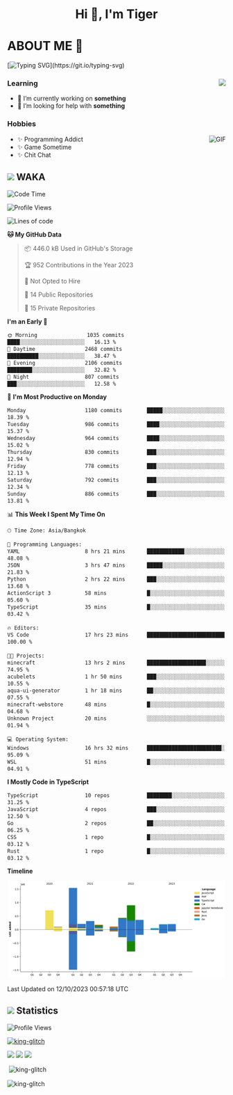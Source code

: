 <h1 align="center">Hi 👋, I'm Tiger</h1>




# ABOUT ME 💬

[![Typing SVG](https://readme-typing-svg.herokuapp.com?color=22F771&vCenter=true&lines=A+perssionate+developer+from+nowhere.)](https://git.io/typing-svg)

<div>
 <img align="right" src="https://spotify-github-profile.vercel.app/api/view?uid=12129734423&cover_image=false&theme=default&bar_color=22d016&bar_color_cover=true" />
 <h3>Learning</h3>
 
 <ul>
  <li>🔭 I’m currently working on <b>something</b></li>
  <li>🤝 I’m looking for help with <b>something</b></li>
 </ul>
 
</div>
<div>
 <h3>Hobbies</h3>
 <img align="right" height="475px"  alt="GIF" src="https://i.pinimg.com/originals/1f/b7/db/1fb7dbee557e5ed509f7517da8a84d58.gif" />
 <ul>
  <li>✨ Programming Addict</li>
  <li>✨ Game Sometime</li>
  <li>✨ Chit Chat</li>
 </ul>
 
</div>



## <img height="40" src="https://raw.githubusercontent.com/innng/innng/master/assets/kyubey.gif"/> WAKA

<!--START_SECTION:waka-->
![Code Time](http://img.shields.io/badge/Code%20Time-1%2C597%20hrs%2023%20mins-blue)

![Profile Views](http://img.shields.io/badge/Profile%20Views-6-blue)

![Lines of code](https://img.shields.io/badge/From%20Hello%20World%20I%27ve%20Written-5.3%20million%20lines%20of%20code-blue)

**🐱 My GitHub Data** 

> 📦 446.0 kB Used in GitHub's Storage 
 > 
> 🏆 952 Contributions in the Year 2023
 > 
> 🚫 Not Opted to Hire
 > 
> 📜 14 Public Repositories 
 > 
> 🔑 15 Private Repositories 
 > 
**I'm an Early 🐤** 

```text
🌞 Morning                1035 commits        ████░░░░░░░░░░░░░░░░░░░░░   16.13 % 
🌆 Daytime                2468 commits        ██████████░░░░░░░░░░░░░░░   38.47 % 
🌃 Evening                2106 commits        ████████░░░░░░░░░░░░░░░░░   32.82 % 
🌙 Night                  807 commits         ███░░░░░░░░░░░░░░░░░░░░░░   12.58 % 
```
📅 **I'm Most Productive on Monday** 

```text
Monday                   1180 commits        █████░░░░░░░░░░░░░░░░░░░░   18.39 % 
Tuesday                  986 commits         ████░░░░░░░░░░░░░░░░░░░░░   15.37 % 
Wednesday                964 commits         ████░░░░░░░░░░░░░░░░░░░░░   15.02 % 
Thursday                 830 commits         ███░░░░░░░░░░░░░░░░░░░░░░   12.94 % 
Friday                   778 commits         ███░░░░░░░░░░░░░░░░░░░░░░   12.13 % 
Saturday                 792 commits         ███░░░░░░░░░░░░░░░░░░░░░░   12.34 % 
Sunday                   886 commits         ███░░░░░░░░░░░░░░░░░░░░░░   13.81 % 
```


📊 **This Week I Spent My Time On** 

```text
🕑︎ Time Zone: Asia/Bangkok

💬 Programming Languages: 
YAML                     8 hrs 21 mins       ████████████░░░░░░░░░░░░░   48.08 % 
JSON                     3 hrs 47 mins       █████░░░░░░░░░░░░░░░░░░░░   21.83 % 
Python                   2 hrs 22 mins       ███░░░░░░░░░░░░░░░░░░░░░░   13.68 % 
ActionScript 3           58 mins             █░░░░░░░░░░░░░░░░░░░░░░░░   05.60 % 
TypeScript               35 mins             █░░░░░░░░░░░░░░░░░░░░░░░░   03.42 % 

🔥 Editors: 
VS Code                  17 hrs 23 mins      █████████████████████████   100.00 % 

🐱‍💻 Projects: 
minecraft                13 hrs 2 mins       ███████████████████░░░░░░   74.95 % 
acubelets                1 hr 50 mins        ███░░░░░░░░░░░░░░░░░░░░░░   10.55 % 
aqua-ui-generator        1 hr 18 mins        ██░░░░░░░░░░░░░░░░░░░░░░░   07.55 % 
minecraft-webstore       48 mins             █░░░░░░░░░░░░░░░░░░░░░░░░   04.68 % 
Unknown Project          20 mins             ░░░░░░░░░░░░░░░░░░░░░░░░░   01.94 % 

💻 Operating System: 
Windows                  16 hrs 32 mins      ████████████████████████░   95.09 % 
WSL                      51 mins             █░░░░░░░░░░░░░░░░░░░░░░░░   04.91 % 
```

**I Mostly Code in TypeScript** 

```text
TypeScript               10 repos            ████████░░░░░░░░░░░░░░░░░   31.25 % 
JavaScript               4 repos             ███░░░░░░░░░░░░░░░░░░░░░░   12.50 % 
Go                       2 repos             ██░░░░░░░░░░░░░░░░░░░░░░░   06.25 % 
CSS                      1 repo              █░░░░░░░░░░░░░░░░░░░░░░░░   03.12 % 
Rust                     1 repo              █░░░░░░░░░░░░░░░░░░░░░░░░   03.12 % 
```



**Timeline**

![Lines of Code chart](https://raw.githubusercontent.com/king-glitch/king-glitch/main/assets/bar_graph.png)


 Last Updated on 12/10/2023 00:57:18 UTC
<!--END_SECTION:waka-->
## <img height="40" src="https://raw.githubusercontent.com/innng/innng/master/assets/kyubey.gif"/> Statistics
![Profile Views](https://komarev.com/ghpvc/?username=king-glitch)  

<p align="left"> 
 <a href="https://github.com/ryo-ma/github-profile-trophy">
  <img src="https://github-profile-trophy.vercel.app/?username=king-glitch&theme=dracula" alt="king-glitch" />
 </a> </p>

![](https://github-profile-summary-cards.vercel.app/api/cards/profile-details?username=king-glitch&theme=dracula)
![](https://github-profile-summary-cards.vercel.app/api/cards/stats?username=king-glitch&theme=dracula) 
![](https://github-profile-summary-cards.vercel.app/api/cards/productive-time?username=king-glitch&theme=dracula)


<p>&nbsp;<img align="center" src="https://github-readme-stats.vercel.app/api?username=king-glitch&theme=dracula" alt="king-glitch" /></p>

<p><img align="center" src="https://github-readme-streak-stats.herokuapp.com/?user=king-glitch&theme=dracula" alt="king-glitch" /></p>
